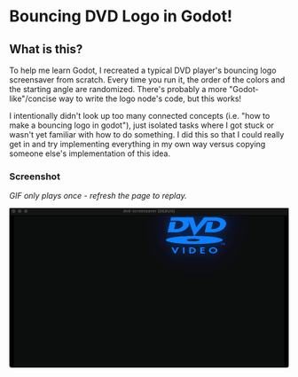 # Bouncing DVD Logo in Godot!

## What is this?

To help me learn Godot, I recreated a typical DVD player's bouncing logo screensaver from scratch. Every time you run it, the order of the colors and the starting angle are randomized. There's probably a more "Godot-like"/concise way to write the logo node's code, but this works!

I intentionally didn't look up too many connected concepts (i.e. "how to make a bouncing logo in godot"), just isolated tasks where I got stuck or wasn't yet familiar with how to do something. I did this so that I could really get in and try implementing everything in my own way versus copying someone else's implementation of this idea.

### Screenshot

_GIF only plays once - refresh the page to replay._

![Screen capture of the dvd-screensaver project running in a window. A DVD Video logo moves around the screen. Every time the logo touches an edge, it bounces off of it and changes to a new color.](./demo.gif)
